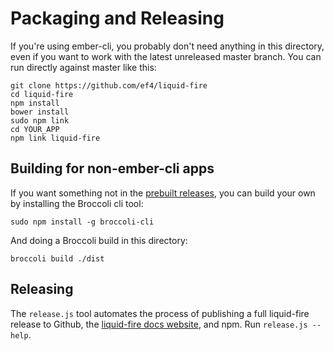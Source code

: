 Packaging and Releasing
=======================

If you're using ember-cli, you probably don't need anything in this
directory, even if you want to work with the latest unreleased master
branch. You can run directly against master like this:

    git clone https://github.com/ef4/liquid-fire
    cd liquid-fire
    npm install
    bower install
    sudo npm link
    cd YOUR_APP
    npm link liquid-fire

Building for non-ember-cli apps
-------------------------------

If you want something not in the
[prebuilt releases](https://github.com/ef4/liquid-fire/releases), you
can build your own by installing the Broccoli cli tool:

    sudo npm install -g broccoli-cli

And doing a Broccoli build in this directory:

    broccoli build ./dist


Releasing
---------

The `release.js` tool automates the process of publishing a full
liquid-fire release to Github, the
[liquid-fire docs website](http://ef4.github.com/liquid-fire), and
npm. Run `release.js --help`.
